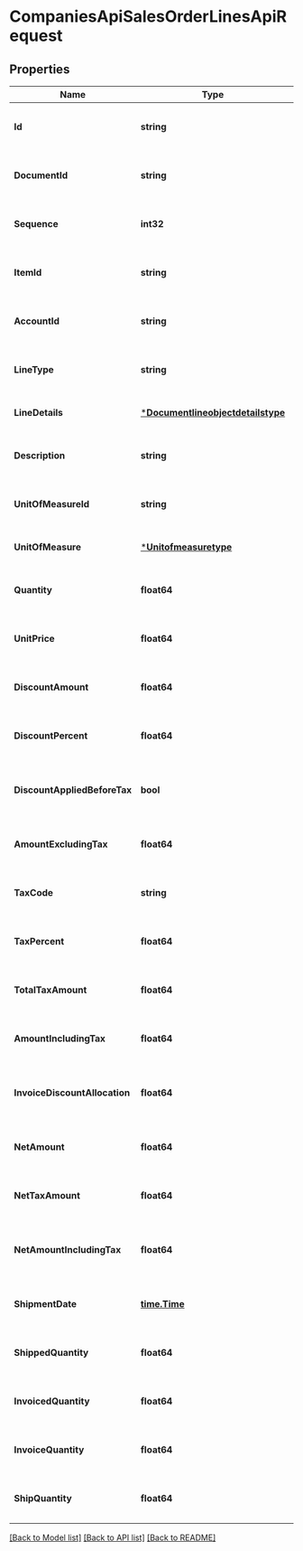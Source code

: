 # CompaniesApiSalesOrderLinesApiRequest

## Properties
Name | Type | Description | Notes
------------ | ------------- | ------------- | -------------
**Id** | **string** | The id property for the Dynamics 365 Business Central salesOrderLine entity | [optional] [default to null]
**DocumentId** | **string** | The documentId property for the Dynamics 365 Business Central salesOrderLine entity | [optional] [default to null]
**Sequence** | **int32** | The sequence property for the Dynamics 365 Business Central salesOrderLine entity | [optional] [default to null]
**ItemId** | **string** | The itemId property for the Dynamics 365 Business Central salesOrderLine entity | [optional] [default to null]
**AccountId** | **string** | The accountId property for the Dynamics 365 Business Central salesOrderLine entity | [optional] [default to null]
**LineType** | **string** | The lineType property for the Dynamics 365 Business Central salesOrderLine entity | [optional] [default to null]
**LineDetails** | [***Documentlineobjectdetailstype**](documentlineobjectdetailstype.md) |  | [optional] [default to null]
**Description** | **string** | The description property for the Dynamics 365 Business Central salesOrderLine entity | [optional] [default to null]
**UnitOfMeasureId** | **string** | The unitOfMeasureId property for the Dynamics 365 Business Central salesOrderLine entity | [optional] [default to null]
**UnitOfMeasure** | [***Unitofmeasuretype**](unitofmeasuretype.md) |  | [optional] [default to null]
**Quantity** | **float64** | The quantity property for the Dynamics 365 Business Central salesOrderLine entity | [optional] [default to null]
**UnitPrice** | **float64** | The unitPrice property for the Dynamics 365 Business Central salesOrderLine entity | [optional] [default to null]
**DiscountAmount** | **float64** | The discountAmount property for the Dynamics 365 Business Central salesOrderLine entity | [optional] [default to null]
**DiscountPercent** | **float64** | The discountPercent property for the Dynamics 365 Business Central salesOrderLine entity | [optional] [default to null]
**DiscountAppliedBeforeTax** | **bool** | The discountAppliedBeforeTax property for the Dynamics 365 Business Central salesOrderLine entity | [optional] [default to null]
**AmountExcludingTax** | **float64** | The amountExcludingTax property for the Dynamics 365 Business Central salesOrderLine entity | [optional] [default to null]
**TaxCode** | **string** | The taxCode property for the Dynamics 365 Business Central salesOrderLine entity | [optional] [default to null]
**TaxPercent** | **float64** | The taxPercent property for the Dynamics 365 Business Central salesOrderLine entity | [optional] [default to null]
**TotalTaxAmount** | **float64** | The totalTaxAmount property for the Dynamics 365 Business Central salesOrderLine entity | [optional] [default to null]
**AmountIncludingTax** | **float64** | The amountIncludingTax property for the Dynamics 365 Business Central salesOrderLine entity | [optional] [default to null]
**InvoiceDiscountAllocation** | **float64** | The invoiceDiscountAllocation property for the Dynamics 365 Business Central salesOrderLine entity | [optional] [default to null]
**NetAmount** | **float64** | The netAmount property for the Dynamics 365 Business Central salesOrderLine entity | [optional] [default to null]
**NetTaxAmount** | **float64** | The netTaxAmount property for the Dynamics 365 Business Central salesOrderLine entity | [optional] [default to null]
**NetAmountIncludingTax** | **float64** | The netAmountIncludingTax property for the Dynamics 365 Business Central salesOrderLine entity | [optional] [default to null]
**ShipmentDate** | [**time.Time**](time.Time.md) | The shipmentDate property for the Dynamics 365 Business Central salesOrderLine entity | [optional] [default to null]
**ShippedQuantity** | **float64** | The shippedQuantity property for the Dynamics 365 Business Central salesOrderLine entity | [optional] [default to null]
**InvoicedQuantity** | **float64** | The invoicedQuantity property for the Dynamics 365 Business Central salesOrderLine entity | [optional] [default to null]
**InvoiceQuantity** | **float64** | The invoiceQuantity property for the Dynamics 365 Business Central salesOrderLine entity | [optional] [default to null]
**ShipQuantity** | **float64** | The shipQuantity property for the Dynamics 365 Business Central salesOrderLine entity | [optional] [default to null]

[[Back to Model list]](../README.md#documentation-for-models) [[Back to API list]](../README.md#documentation-for-api-endpoints) [[Back to README]](../README.md)


